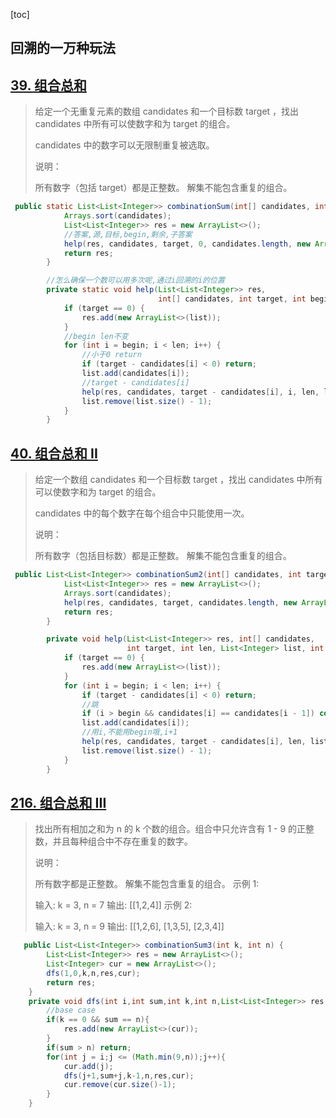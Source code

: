 [toc]

## 回溯的一万种玩法

## [39. 组合总和](https://leetcode-cn.com/problems/combination-sum/) 

> 给定一个无重复元素的数组 candidates 和一个目标数 target ，找出 candidates 中所有可以使数字和为 target 的组合。
>
> candidates 中的数字可以无限制重复被选取。
>
> 说明：
>
> 所有数字（包括 target）都是正整数。
> 解集不能包含重复的组合。 

```java
 public static List<List<Integer>> combinationSum(int[] candidates, int target) {
            Arrays.sort(candidates);
            List<List<Integer>> res = new ArrayList<>();
            //答案,源,目标,begin,剩余,子答案
            help(res, candidates, target, 0, candidates.length, new ArrayList<>());
            return res;
        }

        //怎么确保一个数可以用多次呢,通过i回溯的i的位置
        private static void help(List<List<Integer>> res, 
                                 int[] candidates, int target, int begin, int len, List<Integer> list) {
            if (target == 0) {
                res.add(new ArrayList<>(list));
            }
            //begin len不变
            for (int i = begin; i < len; i++) {
                //小于0 return
                if (target - candidates[i] < 0) return;
                list.add(candidates[i]);
                //target - candidates[i]
                help(res, candidates, target - candidates[i], i, len, list);
                list.remove(list.size() - 1);
            }
        }
```



## [40. 组合总和 II](https://leetcode-cn.com/problems/combination-sum-ii/)

> 给定一个数组 candidates 和一个目标数 target ，找出 candidates 中所有可以使数字和为 target 的组合。
>
> candidates 中的每个数字在每个组合中只能使用一次。
>
> 说明：
>
> 所有数字（包括目标数）都是正整数。
> 解集不能包含重复的组合。 

```java
 public List<List<Integer>> combinationSum2(int[] candidates, int target) {
            List<List<Integer>> res = new ArrayList<>();
            Arrays.sort(candidates);
            help(res, candidates, target, candidates.length, new ArrayList<>(), 0);
            return res;
        }

        private void help(List<List<Integer>> res, int[] candidates, 
                          int target, int len, List<Integer> list, int begin) {
            if (target == 0) {
                res.add(new ArrayList<>(list));
            }
            for (int i = begin; i < len; i++) {
                if (target - candidates[i] < 0) return;
              	//跳
                if (i > begin && candidates[i] == candidates[i - 1]) continue;
                list.add(candidates[i]);
                //用i,不能用begin哦,i+1
                help(res, candidates, target - candidates[i], len, list, i + 1);
                list.remove(list.size() - 1);
            }
        }
```

## [216. 组合总和 III](https://leetcode-cn.com/problems/combination-sum-iii/)

> 找出所有相加之和为 n 的 k 个数的组合。组合中只允许含有 1 - 9 的正整数，并且每种组合中不存在重复的数字。
>
> 说明：
>
> 所有数字都是正整数。
> 解集不能包含重复的组合。 
> 示例 1:
>
> 输入: k = 3, n = 7
> 输出: [[1,2,4]]
> 示例 2:
>
> 输入: k = 3, n = 9
> 输出: [[1,2,6], [1,3,5], [2,3,4]]

```java
   public List<List<Integer>> combinationSum3(int k, int n) {
		List<List<Integer>> res = new ArrayList<>();
		List<Integer> cur = new ArrayList<>();
		dfs(1,0,k,n,res,cur);
		return res;
    }
	private void dfs(int i,int sum,int k,int n,List<List<Integer>> res,List<Integer> cur){
		//base case
		if(k == 0 && sum == n){
			res.add(new ArrayList<>(cur));
		}
		if(sum > n) return;
		for(int j = i;j <= (Math.min(9,n));j++){
			cur.add(j);
			dfs(j+1,sum+j,k-1,n,res,cur);
			cur.remove(cur.size()-1);
		}
	}
```


